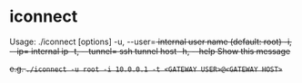 iconnect
========
Usage: ./iconnect [options]
  -u, --user=<s>      internal user name (default: root)
  -i, --ip=<s>        internal ip
  -t, --tunnel=<s>    ssh tunnel host
  -h, --help          Show this message

e.g. `./iconnect -u root -i 10.0.0.1 -t <GATEWAY USER>@<GATEWAY HOST>`
